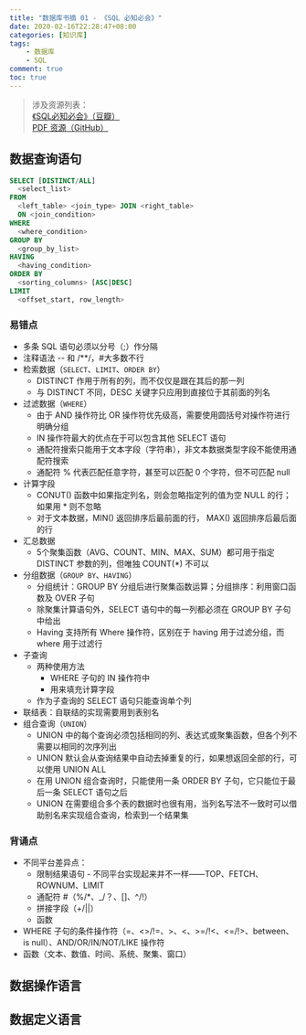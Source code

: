 ```yaml
---
title: "数据库书摘 01 - 《SQL 必知必会》"
date: 2020-02-16T22:28:47+08:00
categories: [知识库]
tags:
    - 数据库
    - SQL
comment: true
toc: true
---
```


> 涉及资源列表：  
>  [《SQL必知必会》（豆瓣）](https://book.douban.com/subject/24250054/)  
>  [PDF 资源（GitHub）](https://github.com/xianshenglu/document/blob/master/SQL%E5%BF%85%E7%9F%A5%E5%BF%85%E4%BC%9A-%E4%B8%AD%E6%96%87-%E7%AC%AC4%E7%89%88.pdf)

## 数据查询语句

```sql
SELECT [DISTINCT/ALL]
  <select_list>
FROM
  <left_table> <join_type> JOIN <right_table>
  ON <join_condition>
WHERE
  <where_condition>
GROUP BY
  <group_by_list>
HAVING
  <having_condition>
ORDER BY
  <sorting_columns> [ASC|DESC]
LIMIT
  <offset_start, row_length>
```

### 易错点

- 多条 SQL 语句必须以分号（;）作分隔
- 注释语法 -- 和 /**/，#大多数不行
- 检索数据（`SELECT`、`LIMIT`、`ORDER BY`）
  - DISTINCT 作用于所有的列，而不仅仅是跟在其后的那一列
  - 与 DISTINCT 不同，DESC 关键字只应用到直接位于其前面的列名
- 过滤数据（`WHERE`）
  - 由于 AND 操作符比 OR 操作符优先级高，需要使用圆括号对操作符进行明确分组
  - IN 操作符最大的优点在于可以包含其他 SELECT 语句
  - 通配符搜索只能用于文本字段（字符串），非文本数据类型字段不能使用通配符搜索
  - 通配符 % 代表匹配任意字符，甚至可以匹配 0 个字符，但不可匹配 null
- 计算字段
  - CONUT() 函数中如果指定列名，则会忽略指定列的值为空 NULL 的行；如果用 * 则不忽略
  - 对于文本数据，MIN() 返回排序后最前面的行， MAX() 返回排序后最后面的行
- 汇总数据
  - 5个聚集函数（AVG、COUNT、MIN、MAX、SUM）都可用于指定 DISTINCT 参数的列，但唯独 COUNT(*) 不可以
- 分组数据（`GROUP BY`、`HAVING`）
  - 分组统计：GROUP BY 分组后进行聚集函数运算；分组排序：利用窗口函数及 OVER 子句
  - 除聚集计算语句外，SELECT 语句中的每一列都必须在 GROUP BY 子句中给出
  - Having 支持所有 Where 操作符，区别在于 having 用于过滤分组，而 where 用于过滤行
- 子查询
  - 两种使用方法
    - WHERE 子句的 IN 操作符中
    - 用来填充计算字段
  - 作为子查询的 SELECT 语句只能查询单个列
- 联结表：自联结的实现需要用到表别名
- 组合查询（`UNION`）
  - UNION 中的每个查询必须包括相同的列、表达式或聚集函数，但各个列不需要以相同的次序列出
  - UNION 默认会从查询结果中自动去掉重复的行，如果想返回全部的行，可以使用 UNION ALL
  - 在用 UNION 组合查询时，只能使用一条 ORDER BY 子句，它只能位于最后一条 SELECT 语句之后
  - UNION 在需要组合多个表的数据时也很有用，当列名写法不一致时可以借助别名来实现组合查询，检索到一个结果集

### 背诵点

- 不同平台差异点：
  - 限制结果语句 - 不同平台实现起来并不一样——TOP、FETCH、ROWNUM、LIMIT
  - 通配符 #（%/*、_/？、[]、^/!）
  - 拼接字段（+/||）
  - 函数
- WHERE 子句的条件操作符（=、<>/!=、>、<、>=/!<、<=/!>、between、is null）、AND/OR/IN/NOT/LIKE 操作符
- 函数（文本、数值、时间、系统、聚集、窗口）


## 数据操作语言


## 数据定义语言